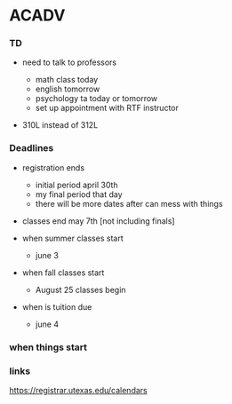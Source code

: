 # ACADV

### TD

- need to talk to professors
  - math class today
  - english tomorrow
  - psychology ta today or tomorrow 
  - set up appointment with RTF instructor

- 310L instead of 312L


### Deadlines

- registration ends
  - initial period april 30th
  - my final period that day
  - there will be more dates after can mess with things

- classes end may 7th [not including finals] 

- when summer classes start
  - june 3
- when fall classes start 
  - August 25 classes begin 

- when is tuition due 
  - june 4 



### when things start


### links

https://registrar.utexas.edu/calendars
